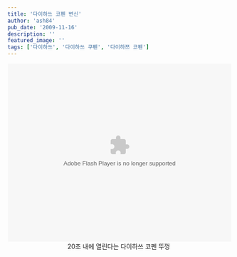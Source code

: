 ```yaml
---
title: '다이하쓰 코펜 변신'
author: 'ash84'
pub_date: '2009-11-16'
description: ''
featured_image: ''
tags: ['다이하쓰', '다이하쓰 쿠펜', '다이하쯔 코펜']
---
```



<div style="text-align: center;"><object align="middle" classid="clsid:d27cdb6e-ae6d-11cf-96b8-444553540000" codebase="http://fpdownload.macromedia.com/pub/shockwave/cabs/flash/swflash.cab#version=8,0,0,0" height="399px" type="application/x-shockwave-flash" width="502px"><param name="movie" value="http://flvs.daum.net/flvPlayer.swf?vid=QRTazkrAQZM$"></param><param name="allowScriptAccess" value="always"></param><param name="allowFullScreen" value="true"></param><param name="bgcolor" value="#000000"></param><embed allowfullscreen="true" allowscriptaccess="always" bgcolor="#000000" height="399px" src="http://flvs.daum.net/flvPlayer.swf?vid=QRTazkrAQZM$" type="application/x-shockwave-flash" width="502px"></embed></object></div><div style="text-align: center;"></div><div style="text-align: center;"> 20초 내에 열린다는 다이하쓰 코펜 뚜껑 </div>

